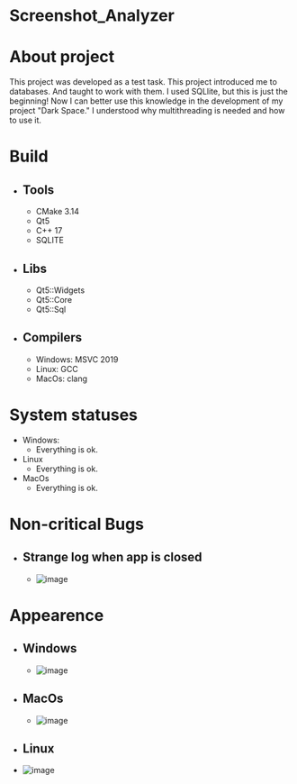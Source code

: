 # Screenshot_Analyzer

# About project

This project was developed as a test task.
This project introduced me to databases. And taught to work with them. I used SQLlite, but this is just the beginning! Now I can better use this knowledge in the development of my project "Dark Space."
I understood why multithreading is needed and how to use it.

# Build

  - ## Tools
    - CMake 3.14
    - Qt5
    - C++ 17
    - SQLITE

  - ## Libs
    - Qt5::Widgets
    - Qt5::Core
    - Qt5::Sql

  - ## Compilers
    - Windows: MSVC 2019
    - Linux: GCC
    - MacOs: clang 


# System statuses
  - Windows:
    - Everything is ok.
  - Linux
    - Everything is ok.
  - MacOs
    - Everything is ok.
  
# Non-critical Bugs
  - ## Strange log when app is closed
    - ![image](https://github.com/0leksandrBondar/Screenshot_Analizer/assets/104301715/3d1a7677-92f2-47c9-a40b-62f0329dd79e)


# Appearence
- ## Windows
  - ![image](https://github.com/0leksandrBondar/Screenshot_Analizer/assets/104301715/5607796c-dec2-4db0-8f87-6fc1224caa75)

- ## MacOs
  - ![image](https://github.com/0leksandrBondar/Screenshot_Analizer/assets/104301715/65695357-b52e-4040-babd-fb11956dddac)
 
 - ## Linux
  - ![image](https://github.com/0leksandrBondar/Screenshot_Analizer/assets/104301715/096e89b3-cc94-4426-a04d-fc134d5592d9)




 

